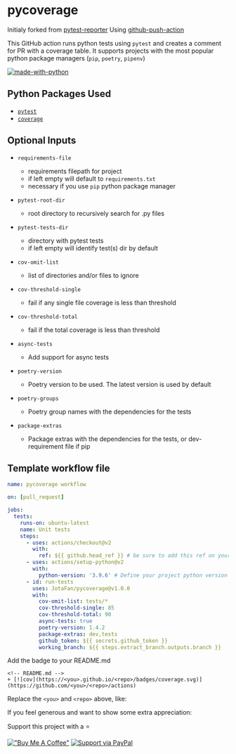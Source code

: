 # pycoverage

Initialy forked from [pytest-reporter](https://github.com/dima-engineer/pytest-reporter)
Using [github-push-action](https://github.com/ad-m/github-push-action)

This GitHub action runs python tests using `pytest` and creates a comment for PR with a coverage table.
It supports projects with the most popular python package managers (`pip`, `poetry`, `pipenv`)

[![made-with-python](https://img.shields.io/badge/Made%20with-Python-1f425f.svg)](https://www.python.org)

## Python Packages Used

- [`pytest`](https://pypi.org/project/pytest/)
- [`coverage`](https://pypi.org/project/coverage/)

## Optional Inputs

- `requirements-file`
  - requirements filepath for project
  - if left empty will default to `requirements.txt`
  - necessary if you use `pip` python package manager

- `pytest-root-dir`
  - root directory to recursively search for .py files

- `pytest-tests-dir`
  - directory with pytest tests
  - if left empty will identify test(s) dir by default

- `cov-omit-list`
  - list of directories and/or files to ignore

- `cov-threshold-single`
  - fail if any single file coverage is less than threshold

- `cov-threshold-total`
  - fail if the total coverage is less than threshold

- `async-tests`
  - Add support for async tests

- `poetry-version`
  - Poetry version to be used. The latest version is used by default

- `poetry-groups`
  - Poetry group names with the dependencies for the tests

- `package-extras`
  - Package extras with the dependencies for the tests, or dev-requirement file if pip

## Template workflow file

```yaml
name: pycoverage workflow

on: [pull_request]

jobs:
  tests:
    runs-on: ubuntu-latest
    name: Unit tests
    steps:
      - uses: actions/checkout@v2
        with:
          ref: ${{ github.head_ref }} # be sure to add this ref on your checkout
      - uses: actions/setup-python@v2
        with:
          python-version: '3.9.6' # Define your project python version
      - id: run-tests
        uses: JotaFan/pycoverage@v1.0.0
        with:
          cov-omit-list: tests/*
          cov-threshold-single: 85
          cov-threshold-total: 90
          async-tests: true
          poetry-version: 1.4.2
          package-extras: dev,tests
          github_token: ${{ secrets.github_token }}
          working_branch: ${{ steps.extract_branch.outputs.branch }}
```
Add the badge to your README.md

    <!-- README.md -->
    + [![cov](https://<you>.github.io/<repo>/badges/coverage.svg)](https://github.com/<you>/<repo>/actions)

Replace the `<you>` and `<repo>` above, like:

If you feel generous and want to show some extra appreciation:

Support this project with a :star:

[buymeacoffee-shield]: https://www.buymeacoffee.com/assets/img/custom_images/orange_img.png
[!["Buy Me A Coffee"](https://user-images.githubusercontent.com/1376749/120938564-50c59780-c6e1-11eb-814f-22a0399623c5.png)](https://www.buymeacoffee.com/jotaflamev)
 [![Support via PayPal](https://cdn.jsdelivr.net/gh/twolfson/paypal-github-button@1.0.0/dist/button.svg)](https://www.paypal.me/joaopps)